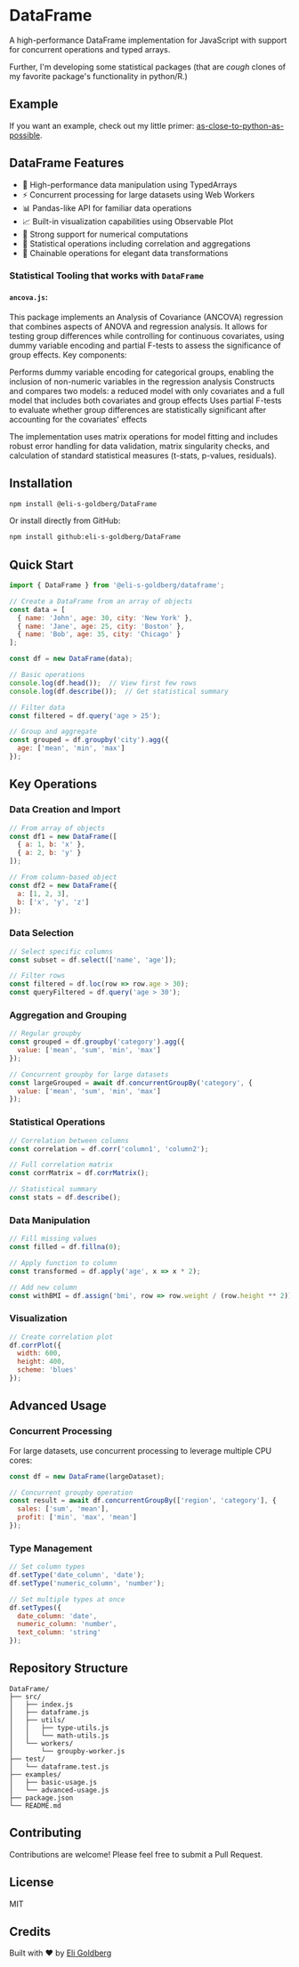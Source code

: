 # DataFrame

A high-performance DataFrame implementation for JavaScript with support for concurrent operations and typed arrays. 

Further, I'm developing some statistical packages (that are *cough* clones of my favorite package's functionality in python/R.)

## Example

If you want an example, check out my little primer: [as-close-to-python-as-possible](https://eli-s-goldberg.github.io/experimental-design/as-close-to-python-as-possible).


## DataFrame Features

- 🚀 High-performance data manipulation using TypedArrays
- ⚡ Concurrent processing for large datasets using Web Workers
- 📊 Pandas-like API for familiar data operations
- 📈 Built-in visualization capabilities using Observable Plot
- 🔢 Strong support for numerical computations
- 🧮 Statistical operations including correlation and aggregations
- 🔄 Chainable operations for elegant data transformations


### Statistical Tooling that works with `DataFrame`
####  `ancova.js`: 
This package implements an Analysis of Covariance (ANCOVA) regression that combines aspects of ANOVA and regression analysis. It allows for testing group differences while controlling for continuous covariates, using dummy variable encoding and partial F-tests to assess the significance of group effects.
Key components:

Performs dummy variable encoding for categorical groups, enabling the inclusion of non-numeric variables in the regression analysis
Constructs and compares two models: a reduced model with only covariates and a full model that includes both covariates and group effects
Uses partial F-tests to evaluate whether group differences are statistically significant after accounting for the covariates' effects

The implementation uses matrix operations for model fitting and includes robust error handling for data validation, matrix singularity checks, and calculation of standard statistical measures (t-stats, p-values, residuals).


## Installation

```bash
npm install @eli-s-goldberg/DataFrame
```

Or install directly from GitHub:

```bash
npm install github:eli-s-goldberg/DataFrame
```

## Quick Start

```javascript
import { DataFrame } from '@eli-s-goldberg/dataframe';

// Create a DataFrame from an array of objects
const data = [
  { name: 'John', age: 30, city: 'New York' },
  { name: 'Jane', age: 25, city: 'Boston' },
  { name: 'Bob', age: 35, city: 'Chicago' }
];

const df = new DataFrame(data);

// Basic operations
console.log(df.head());  // View first few rows
console.log(df.describe());  // Get statistical summary

// Filter data
const filtered = df.query('age > 25');

// Group and aggregate
const grouped = df.groupby('city').agg({
  age: ['mean', 'min', 'max']
});
```

## Key Operations

### Data Creation and Import

```javascript
// From array of objects
const df1 = new DataFrame([
  { a: 1, b: 'x' },
  { a: 2, b: 'y' }
]);

// From column-based object
const df2 = new DataFrame({
  a: [1, 2, 3],
  b: ['x', 'y', 'z']
});
```

### Data Selection

```javascript
// Select specific columns
const subset = df.select(['name', 'age']);

// Filter rows
const filtered = df.loc(row => row.age > 30);
const queryFiltered = df.query('age > 30');
```

### Aggregation and Grouping

```javascript
// Regular groupby
const grouped = df.groupby('category').agg({
  value: ['mean', 'sum', 'min', 'max']
});

// Concurrent groupby for large datasets
const largeGrouped = await df.concurrentGroupBy('category', {
  value: ['mean', 'sum', 'min', 'max']
});
```

### Statistical Operations

```javascript
// Correlation between columns
const correlation = df.corr('column1', 'column2');

// Full correlation matrix
const corrMatrix = df.corrMatrix();

// Statistical summary
const stats = df.describe();
```

### Data Manipulation

```javascript
// Fill missing values
const filled = df.fillna(0);

// Apply function to column
const transformed = df.apply('age', x => x * 2);

// Add new column
const withBMI = df.assign('bmi', row => row.weight / (row.height ** 2));
```

### Visualization

```javascript
// Create correlation plot
df.corrPlot({
  width: 600,
  height: 400,
  scheme: 'blues'
});
```

## Advanced Usage

### Concurrent Processing

For large datasets, use concurrent processing to leverage multiple CPU cores:

```javascript
const df = new DataFrame(largeDataset);

// Concurrent groupby operation
const result = await df.concurrentGroupBy(['region', 'category'], {
  sales: ['sum', 'mean'],
  profit: ['min', 'max', 'mean']
});
```

### Type Management

```javascript
// Set column types
df.setType('date_column', 'date');
df.setType('numeric_column', 'number');

// Set multiple types at once
df.setTypes({
  date_column: 'date',
  numeric_column: 'number',
  text_column: 'string'
});
```

## Repository Structure

```
DataFrame/
├── src/
│   ├── index.js
│   ├── dataframe.js
│   ├── utils/
│   │   ├── type-utils.js
│   │   └── math-utils.js
│   └── workers/
│       └── groupby-worker.js
├── test/
│   └── dataframe.test.js
├── examples/
│   ├── basic-usage.js
│   └── advanced-usage.js
├── package.json
└── README.md
```

## Contributing

Contributions are welcome! Please feel free to submit a Pull Request.

## License

MIT

## Credits

Built with ❤️ by [Eli Goldberg](https://github.com/eli-s-goldberg)